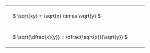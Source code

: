 ---
---

#  
<br>
<style type="text/css">
#T_c1186 th.col_heading {
  text-align: left;
  font-size: 1em;
}
#T_c1186 td {
  text-align: left;
  font-size: 1em;
  padding: 1.5em;
}
#T_c1186_row0_col0, #T_c1186_row1_col0 {
  width: 400px;
  white-space: pre-wrap;
}
</style>
<table id="T_c1186">
  <thead>
  </thead>
  <tbody>
    <tr>
      <td id="T_c1186_row0_col0" class="data row0 col0" >$ \sqrt{xy} = \sqrt{x} \times \sqrt{y} $</td>
    </tr>
    <tr>
      <td id="T_c1186_row1_col0" class="data row1 col0" >$ \sqrt{\dfrac{x}{y}} = \dfrac{\sqrt{x}}{\sqrt{y}} $</td>
    </tr>
  </tbody>
</table>
